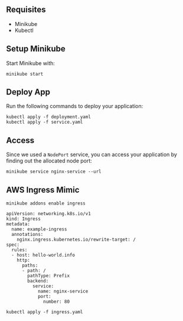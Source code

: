 ## Requisites

- Minikube
- Kubectl


## Setup Minikube
Start Minikube with:
```
minikube start
```

## Deploy App
Run the following commands to deploy your application:

```
kubectl apply -f deployment.yaml
kubectl apply -f service.yaml
```

## Access
Since we used a `NodePort` service, you can access your application by finding out the allocated node port:
```
minikube service nginx-service --url
```

## AWS Ingress Mimic

```
minikube addons enable ingress
```
```
apiVersion: networking.k8s.io/v1
kind: Ingress
metadata:
  name: example-ingress
  annotations:
    nginx.ingress.kubernetes.io/rewrite-target: /
spec:
  rules:
  - host: hello-world.info
    http:
      paths:
      - path: /
        pathType: Prefix
        backend:
          service:
            name: nginx-service
            port:
              number: 80
```
```
kubectl apply -f ingress.yaml
```